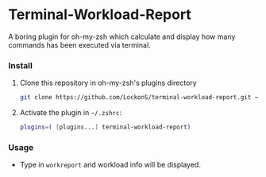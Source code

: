 # Terminal-Workload-Report
A boring plugin for oh-my-zsh which calculate and display how many commands has been executed via terminal.

### Install

1. Clone this repository in oh-my-zsh's plugins directory

	```sh
	git clone https://github.com/LockonS/terminal-workload-report.git ~/.oh-my-zsh/custom/plugins/terminal-workload-report
	```
2. Activate the plugin in `~/.zshrc`:

	```sh
	plugins=( [plugins...] terminal-workload-report)
	```

### Usage

- Type in `workreport` and workload info will be displayed.
